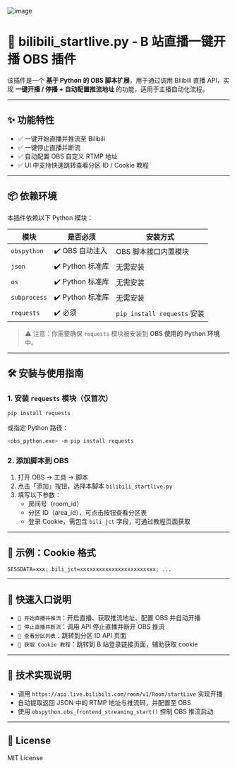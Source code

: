 ![image](https://github.com/user-attachments/assets/f988e043-9316-4c3a-a439-00988250389d)

# 🎥 bilibili_startlive.py - B 站直播一键开播 OBS 插件

该插件是一个 **基于 Python 的 OBS 脚本扩展**，用于通过调用 Bilibili 直播 API，实现 **一键开播 / 停播 + 自动配置推流地址** 的功能，适用于主播自动化流程。

---

## ✨ 功能特性

- ✅ 一键开始直播并推流至 Bilibili
- ✅ 一键停止直播并断流
- ✅ 自动配置 OBS 自定义 RTMP 地址
- ✅ UI 中支持快速跳转查看分区 ID / Cookie 教程

---

## 📦 依赖环境

本插件依赖以下 Python 模块：

| 模块          | 是否必须 | 安装方式                   |
|---------------|----------|----------------------------|
| `obspython`   | ✔️ OBS 自动注入 | OBS 脚本接口内置模块        |
| `json`        | ✔️ Python 标准库 | 无需安装                    |
| `os`          | ✔️ Python 标准库 | 无需安装                    |
| `subprocess`  | ✔️ Python 标准库 | 无需安装                    |
| `requests`    | ✔️ 必须     | `pip install requests` 安装 |

> ⚠️ 注意：你需要确保 `requests` 模块被安装到 **OBS 使用的 Python 环境** 中。

---

## 🛠 安装与使用指南

### 1. 安装 `requests` 模块（仅首次）

```bash
pip install requests
```

或指定 Python 路径：

```bash
<obs_python.exe> -m pip install requests
```

### 2. 添加脚本到 OBS

1. 打开 OBS → 工具 → 脚本
2. 点击「添加」按钮，选择本脚本 `bilibili_startlive.py`
3. 填写以下参数：
   - 房间号（room_id）
   - 分区 ID（area_id），可点击按钮查看分区表
   - 登录 Cookie，需包含 `bili_jct` 字段，可通过教程页面获取

---

## 🧪 示例：Cookie 格式

```text
SESSDATA=xxx; bili_jct=xxxxxxxxxxxxxxxxxxxxxxxx; ...
```

---

## 🚀 快速入口说明

- `🚀 开始直播并推流`：开启直播、获取推流地址、配置 OBS 并自动开播
- `🛑 停止直播并断流`：调用 API 停止直播并断开 OBS 推流
- `🔗 查看分区列表`：跳转到分区 ID API 页面
- `🔗 获取 Cookie 教程`：跳转到 B 站登录链接页面，辅助获取 cookie

---

## 🧩 技术实现说明

- 调用 `https://api.live.bilibili.com/room/v1/Room/startLive` 实现开播
- 自动提取返回 JSON 中的 RTMP 地址与推流码，并配置至 OBS
- 使用 `obspython.obs_frontend_streaming_start()` 控制 OBS 推流启动

---

## 📄 License

MIT License
